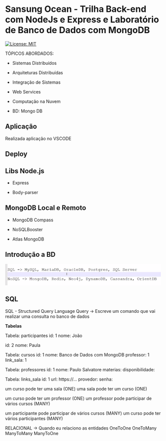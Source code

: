 # Sansung Ocean - Trilha Back-end com NodeJs e Express e Laboratório de Banco de Dados com MongoDB

[![License: MIT](https://img.shields.io/badge/License-MIT-blue.svg)](https://opensource.org/licenses/MIT)

TÓPICOS ABORDADOS:

- Sistemas Distribuídos

- Arquiteturas Distribuídas

- Integração de Sistemas

- Web Services

- Computação na Nuvem

- BD: Mongo DB

## Aplicação 

Realizada aplicação no VSCODE 

## Deploy



## Libs Node.js 

- Express

- Body-parser

## MongoDB Local e Remoto

- MongoDB Compass

- NoSQLBooster

- Atlas MongoDB

## Introdução a BD 

![introdução a BD ](https://github.com/Fabicaneyu/Ocean_Backend_MongoDB_23_09_2020/blob/master/dbs/dbs.PNG)

## SQL

SQL - Structured Query Language
Query -> Escreve um comando que vai realizar uma consulta no banco de dados

**Tabelas**
<p>
Tabela: participantes
id: 1
nome: João

id: 2
nome: Paula

Tabela: cursos
id: 1
nome: Banco de Dados com MongoDB
professor: 1
link_sala: 1

Tabela: professores
id: 1
nome: Paulo Salvatore
materias:
disponibilidade:

Tabela: links_sala
id: 1
url: https://...
provedor:
senha:

um curso pode ter uma sala (ONE)
uma sala pode ter um curso (ONE)

um curso pode ter um professor (ONE)
um professor pode participar de vários cursos (MANY)

um participante pode participar de vários cursos (MANY)
um curso pode ter vários participantes (MANY)

RELACIONAL -> Quando eu relaciono as entidades
OneToOne
OneToMany
ManyToMany
ManyToOne
</p>
